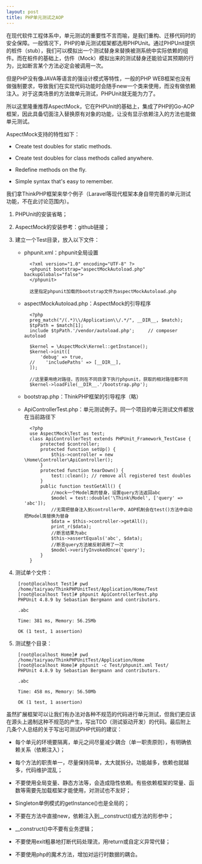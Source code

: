 ```yaml
---
layout: post
title: PHP单元测试之AOP
---
```


在现代软件工程体系中，单元测试的重要性不言而喻，是我们重构、迁移代码时的安全保障。一般情况下，PHP的单元测试框架都选用PHPUnit。通过PHPUnit提供的桩件（stub），我们可以模拟出一个测试替身来替换被测系统中实际依赖的组件。而在桩件的基础上，仿件（Mock）模拟出来的测试替身还能验证其预期的行为，比如断言某个方法必定会被调用一次。

但是PHP没有像JAVA等语言的强设计模式等特性，一般的PHP WEB框架也没有做强制要求，导致我们在实现代码功能时会随手new一个类来使用，而没有做依赖注入。对于这类场景的方法做单元测试，PHPUnit就无能为力了。

所以这里隆重推荐AspectMock，它在PHPUnit的基础上，集成了PHP的Go-AOP框架，因此具备切面注入替换原有对象的功能，让没有显示依赖注入的方法也能做单元测试。

AspectMock支持的特性如下：

- Create test doubles for static methods.

- Create test doubles for class methods called anywhere.

- Redefine methods on the fly.

- Simple syntax that's easy to remember.

我们拿ThinkPHP框架来举个例子（Laravel等现代框架本身自带完善的单元测试功能，不在此讨论范围内）。

1. PHPUnit的安装省略；

2. AspectMock的安装参考：github链接；

3. 建立一个Test目录，放入以下文件：

	- phpunit.xml：phpunit全局设置

			<?xml version="1.0" encoding="UTF-8" ?>
			<phpunit bootstrap="aspectMockAutoload.php" backupGlobals="false">
			</phpunit>

			这里指定phpunit加载的bootstrap文件为aspectMockAutoload.php

	- aspectMockAutoload.php：AspectMock的引导程序

			<?php
			preg_match("/(.*)\\/Application\\/.*/", __DIR__, $match);
			$tpPath = $match[1];
			include $tpPath.'/vendor/autoload.php';     // composer autoload

			$kernel = \AspectMock\Kernel::getInstance();
			$kernel->init([
			    'debug' => true,
			//    'includePaths' => [__DIR__],
			]);

			//这里要用绝对路径，否则在不同目录下执行phpunit，获取的相对路径都不同
			$kernel->loadFile(__DIR__.'/bootstrap.php');

	- bootstrap.php：ThinkPHP框架的引导程序（略）

	- ApiControllerTest.php：单元测试例子。同一个项目的单元测试文件都放在当前路径下

			<?php
			use AspectMock\Test as test;
			class ApiControllerTest extends PHPUnit_Framework_TestCase {
			    protected $controller;
			    protected function setUp() {
			        $this->controller = new \Home\Controller\ApiController();
			    }
			    protected function tearDown() {
			        test::clean(); // remove all registered test doubles
			    }
			    public function testGetAll() {
			        //mock一个Model类的替身，设置query方法返回abc
			        $model = test::double('\Think\Model', ['query' => 'abc']);
			        //无需把替身注入到controller中，AOP机制会在test()方法中自动把Model类替换为替身
			        $data = $this->controller->getAll();
			        print_r($data);
			        //断言结果为abc
			        $this->assertEquals('abc', $data);
			        //断言query方法被反射调用了一次
			        $model->verifyInvokedOnce('query');
			    }
			}

4. 测试单个文件：

		[root@localhost Test]# pwd
		/home/tairyao/ThinkPHPUnitTest/Application/Home/Test
		[root@localhost Test]# phpunit ApiControllerTest.php
		PHPUnit 4.8.9 by Sebastian Bergmann and contributors.

		.abc

		Time: 381 ms, Memory: 56.25Mb

		OK (1 test, 1 assertion)

5. 测试整个目录：

		[root@localhost Home]# pwd
		/home/tairyao/ThinkPHPUnitTest/Application/Home
		[root@localhost Home]# phpunit -c Test/phpunit.xml Test/
		PHPUnit 4.8.9 by Sebastian Bergmann and contributors.

		.abc

		Time: 458 ms, Memory: 56.50Mb

		OK (1 test, 1 assertion)

虽然扩展框架可以让我们有办法对各种不规范的代码进行单元测试，但我们更应该在源头上遏制这种不规范的产生，写出TDD（测试驱动开发）的代码。最后附上几条个人总结的关于写出可测试PHP代码的建议：

- 每个单元的环境要隔离，单元之间尽量减少耦合（单一职责原则），有明确依赖关系（依赖注入）；

- 每个方法的职责单一，尽量保持简单，太大就拆分。功能越多，依赖也就越多，代码维护混乱；

- 不要使用全局变量、静态方法等，会造成隐性依赖。有些依赖框架的常量、函数等需要先加载框架才能使用，对测试也不友好；

- Singleton单例模式的getInstance()也是全局的；

- 不要在方法中直接new，依赖注入到__construct()或方法的形参中；

- __construct()中不要有业务逻辑；

- 不要使用exit粗暴地打断代码处理流，用return或自定义异常代替；

- 不要使用php的魔术方法，增加对运行时数据的耦合。
